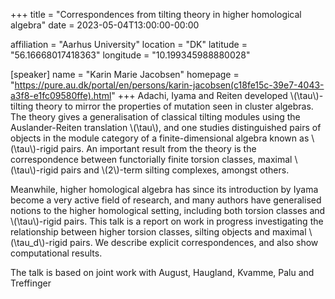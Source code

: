+++
title = "Correspondences from tilting theory in higher homological algebra"
date = 2023-05-04T13:00:00-00:00

affiliation = "Aarhus University"
location = "DK"
latitude = "56.16668017418363"
longitude = "10.199345988880028"

[speaker]
  name = "Karin Marie Jacobsen"
  homepage = "https://pure.au.dk/portal/en/persons/karin-jacobsen(c18fe15c-39e7-4043-a3f8-e1fc09580ffe).html"
+++
Adachi, Iyama and Reiten developed \\(\tau\\)-tilting theory to mirror the properties of mutation seen in cluster algebras. The theory gives a generalisation of classical tilting modules using the Auslander-Reiten translation \\(\tau\\), and one studies distinguished pairs of objects in the module category of a finite-dimensional algebra known as \\(\tau\\)-rigid pairs. An important result from the theory is the correspondence between functorially finite torsion classes, maximal \\(\tau\\)-rigid pairs and \\(2\\)-term silting complexes, amongst others.

Meanwhile, higher homological algebra has since its introduction by Iyama become a very active field of research, and many authors have generalised notions to the higher homological setting, including both torsion classes and \\(\tau\\)-rigid pairs. This talk is a report on work in progress investigating the relationship between higher torsion classes, silting objects and maximal \\(\tau_d\\)-rigid pairs. We describe explicit correspondences, and also show computational results.

The talk is based on joint work with August, Haugland, Kvamme, Palu and Treffinger

